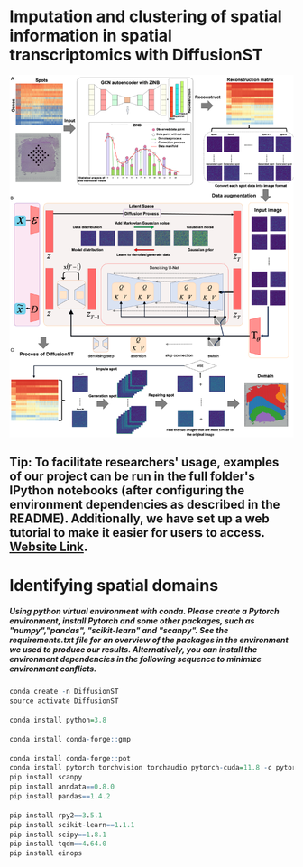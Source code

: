 # Imputation and clustering of spatial information in spatial transcriptomics with DiffusionST
![image](https://github.com/cuiyaxuan/DiffusionST/blob/main/workflow.png)
## Tip: To facilitate researchers' usage, examples of our project can be run in the full folder's IPython notebooks (after configuring the environment dependencies as described in the README).  Additionally, we have set up a web tutorial to make it easier for users to access. [Website Link](https://denoisest-tutorial1.readthedocs.io/en/latest/). <br>


# Identifying spatial domains
##### Using python virtual environment with conda. Please create a Pytorch environment, install Pytorch and some other packages, such as "numpy","pandas", "scikit-learn" and "scanpy". See the requirements.txt file for an overview of the packages in the environment we used to produce our results. Alternatively, you can install the environment dependencies in the following sequence to minimize environment conflicts. <br>

```R
conda create -n DiffusionST
source activate DiffusionST

conda install python=3.8

conda install conda-forge::gmp

conda install conda-forge::pot
conda install pytorch torchvision torchaudio pytorch-cuda=11.8 -c pytorch -c nvidia
pip install scanpy
pip install anndata==0.8.0
pip install pandas==1.4.2

pip install rpy2==3.5.1
pip install scikit-learn==1.1.1
pip install scipy==1.8.1
pip install tqdm==4.64.0
pip install einops

```
